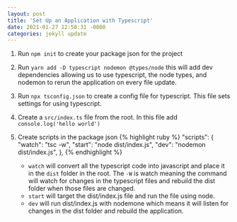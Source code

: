 ```yaml
---
layout: post
title: 'Set Up an Application with Typescript'
date: 2021-01-27 12:58:31 -0800
categories: jekyll update
---
```


1. Run `npm init` to create your package json for the project

2. Run `yarn add -D typescript nodemon @types/node` this will add dev dependencies allowing us to use typescript, the node types, and nodemon to rerun the application on every file update.

3. Run `npx tsconfig.json` to create a config file for typescript. This file sets settings for using typescript.

4. Create a `src/index.ts` file from the root. In this file add `console.log('hello world')`

5. Create scripts in the package json
   {% highlight ruby %}
   "scripts": {
   "watch": "tsc -w",
   "start": "node dist/index.js",
   "dev": "nodemon dist/index.js",
   },
   {% endhighlight %}

   - `watch` will convert all the typescript code into javascript and place it in the `dist` folder in the root. The `-W` is watch meaning the command will watch for changes in the typescript files and rebuild the dist folder when those files are changed.
   - `start` will target the dist/index.js file and run the file using node.
   - `dev` will run dist/index.js with nodemone which means it will listen for changes in the dist folder and rebuild the application.
